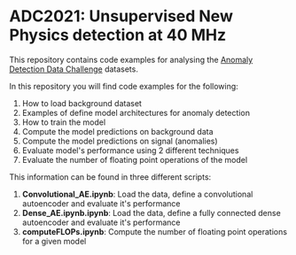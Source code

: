 # ADC2021: Unsupervised New Physics detection at 40 MHz

This repository contains code examples for analysing the [Anomaly Detection
Data Challenge](https://mpp-hep.github.io/ADC2021/) datasets.

In this repository you will find code examples for the following:

1. How to load background dataset
2. Examples of define model architectures for anomaly detection
3. How to train the model
4. Compute the model predictions on background data
5. Compute the model predictions on signal (anomalies)
6. Evaluate model's performance using 2 different techniques
7. Evaluate the number of floating point operations of the model

This information can be found in three different scripts:

1. **Convolutional_AE.ipynb**: Load the data, define a convolutional autoencoder and evaluate it's performance
2. **Dense_AE.ipynb.ipynb**: Load the data, define a fully connected dense autoencoder and evaluate it's performance
3. **computeFLOPs.ipynb**: Compute the number of floating point operations for a given model



